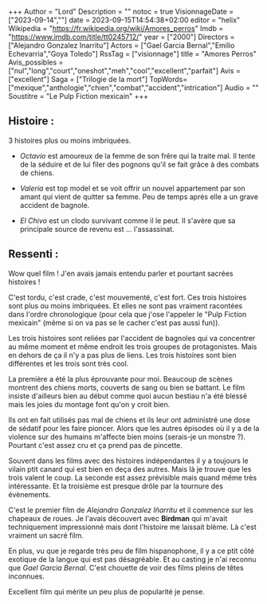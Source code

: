 +++
Author = "Lord"
Description = ""
notoc = true
VisionnageDate = ["2023-09-14",""]
date = 2023-09-15T14:54:38+02:00
editor = "helix"
Wikipedia = "https://fr.wikipedia.org/wiki/Amores_perros"
Imdb = "https://www.imdb.com/title/tt0245712/"
year = ["2000"]
Directors = ["Alejandro Gonzalez Inarritu"]
Actors = ["Gael Garcia Bernal","Emilio Echevarria","Goya Toledo"]
RssTag = ["visionnage"]
title = "Amores Perros"
Avis_possibles = ["nul","long","court","oneshot","meh","cool","excellent","parfait"]
Avis = ["excellent"] 
Saga = ["Trilogie de la mort"]
TopWords=["mexique","anthologie","chien","combat","accident","intrication"]
Audio = ""
Soustitre = "Le Pulp Fiction mexicain"
+++
## Histoire : 
3 histoires plus ou moins imbriquées.

  - *Octavio* est amoureux de la femme de son frêre qui la traite mal.
Il tente de la séduire et de lui filer des pognons qu'il se fait grâce à des combats de chiens.

  - *Valeria* est top model et se voit offrir un nouvel appartement par son amant qui vient de quitter sa femme.
  Peu de temps après elle a un grave accident de bagnole.

  - *El Chivo* est un clodo survivant comme il le peut.
  Il s'avère que sa principale source de revenu est … l'assassinat.

## Ressenti :
Wow quel film !
J'en avais jamais entendu parler et pourtant sacrées histoires !

C'est tordu, c'est crade, c'est mouvementé, c'est fort.
Ces trois histoires sont plus ou moins imbriquées.
Et elles ne sont pas vraiment racontées dans l'ordre chronologique (pour cela que j'ose l'appeler le "Pulp Fiction mexicain" (même si on va pas se le cacher c'est pas aussi fun)).

Les trois histoires sont reliées par l'accident de bagnoles qui va concentrer au même moment et même endroit les trois groupes de protagonistes.
Mais en dehors de ça il n'y a pas plus de liens.
Les trois histoires sont bien différentes et les trois sont très cool.

La première a été la plus éprouvante pour moi.
Beaucoup de scènes montrent des chiens morts, couverts de sang ou bien se battant.
Le film insiste d'ailleurs bien au début comme quoi aucun bestiau n'a été blessé mais les joies du montage font qu'on y croit bien.

Ils ont en fait utilisés pas mal de chiens et ils leur ont administré une dose de sédatif pour les faire pioncer.
Alors que les autres épisodes où il y a de la violence sur des humains m'affecte bien moins (serais-je un monstre ?).
Pourtant c'est assez cru et ça prend pas de pincette.

Souvent dans les films avec des histoires indépendantes il y a toujours le vilain ptit canard qui est bien en deça des autres.
Mais là je trouve que les trois valent le coup.
La seconde est assez prévisible mais quand même très intéressante.
Et la troisième est presque drôle par la tournure des évènements.

C'est le premier film de *Alejandro Gonzalez Iñarritu* et il commence sur les chapeaux de roues.
Je l'avais découvert avec **Birdman** qui m'avait techniquement impressionné mais dont l'histoire me laissait blème.
Là c'est vraiment un sacré film.

En plus, vu que je regarde très peu de film hispanophone, il y a ce ptit côté exotique de la langue qui est pas désagréable.
Et au casting je n'ai reconnu que *Gael Garcia Bernal*.
C'est chouette de voir des films pleins de têtes inconnues.

Excellent film qui mérite un peu plus de popularité je pense.
